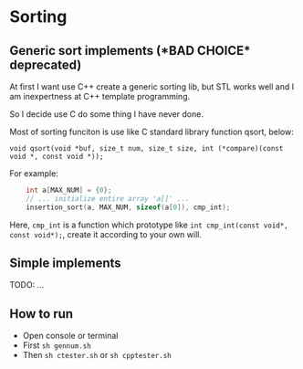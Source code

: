 # Sorting

## Generic sort implements (\***BAD CHOICE**\* deprecated)

At first I want use C++ create a generic sorting lib, but STL works well and I am inexpertness at C++ template programming. 

So I decide use C do some thing I have never done.  

Most of sorting funciton is use like C standard library function qsort, below:
```
void qsort(void *buf, size_t num, size_t size, int (*compare)(const void *, const void *));
```

For example:
```c
    int a[MAX_NUM] = {0};
    // ... initialize entire array 'a[]' ...
    insertion_sort(a, MAX_NUM, sizeof(a[0]), cmp_int);
```

Here, `cmp_int` is a function which prototype like `int cmp_int(const void*, const void*);`, create it according to your own will.


## Simple implements
TODO: ...


## How to run
- Open console or terminal
- First `sh gennum.sh`
- Then `sh ctester.sh` or `sh cpptester.sh`
